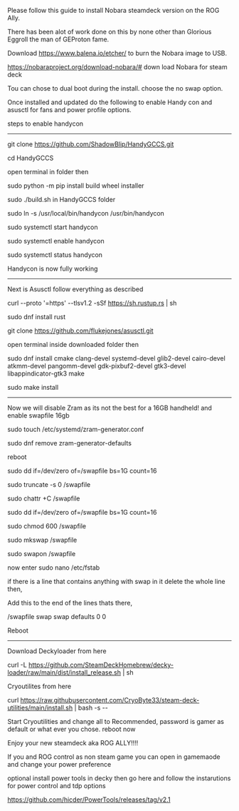 
Please follow this guide to install Nobara steamdeck version on the ROG Ally.

There has been alot of work done on this by none other than Glorious Eggroll the man of GEProton fame.

Download https://www.balena.io/etcher/ to burn the Nobara image to USB.

https://nobaraproject.org/download-nobara/# down load Nobara for steam deck

Tou can chose to dual boot during the install. choose the no swap option.


Once installed and updated do the following to enable Handy con and asusctl for fans and power profile options.

steps to enable handycon
______________________________________________________________________________________

git clone https://github.com/ShadowBlip/HandyGCCS.git

cd HandyGCCS

open terminal in folder then

sudo python -m pip install build wheel installer


sudo ./build.sh in HandyGCCS folder


sudo ln -s /usr/local/bin/handycon /usr/bin/handycon


sudo systemctl start handycon

sudo systemctl enable handycon

sudo systemctl status handycon

Handycon is now fully working 

___________________________________________________________________________________________________

Next is Asusctl follow everything as described 
 
curl --proto '=https' --tlsv1.2 -sSf https://sh.rustup.rs | sh

sudo dnf install rust


 git clone https://github.com/flukejones/asusctl.git



open terminal inside downloaded folder then

sudo dnf install cmake clang-devel systemd-devel glib2-devel cairo-devel atkmm-devel pangomm-devel gdk-pixbuf2-devel gtk3-devel libappindicator-gtk3
make

sudo make install

__________________________________________________________________________________________________

Now we will disable Zram as its not the best for a 16GB handheld! and enable swapfile 16gb

sudo touch /etc/systemd/zram-generator.conf

sudo dnf remove zram-generator-defaults

reboot 

sudo dd if=/dev/zero of=/swapfile bs=1G count=16

sudo truncate -s 0 /swapfile

sudo chattr +C /swapfile

sudo dd if=/dev/zero of=/swapfile bs=1G count=16

sudo chmod 600 /swapfile

sudo mkswap /swapfile

sudo swapon /swapfile


now enter sudo nano /etc/fstab 

if there is a line that contains anything with swap in it delete the whole line then,

Add this to the end of the lines thats there,

/swapfile swap swap defaults 0 0

Reboot
______________________________________________________________________________________

Download Deckyloader from here 

curl -L https://github.com/SteamDeckHomebrew/decky-loader/raw/main/dist/install_release.sh | sh


Cryoutilites from here 

curl https://raw.githubusercontent.com/CryoByte33/steam-deck-utilities/main/install.sh | bash -s --


Start Cryoutilities and change all to Recommended, password is gamer as default or what ever you chose. reboot now

Enjoy your new steamdeck aka ROG ALLY!!!!

If you and ROG control as non steam game you can open in gamemaode and change your power preference 

optional install power tools in decky then go here and follow the instarutions for power control and tdp options 

https://github.com/hicder/PowerTools/releases/tag/v2.1









